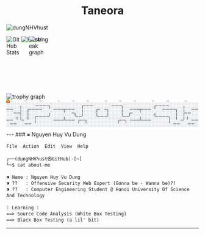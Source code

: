 <h1 align="center">Taneora</h1>
<p align="left"> <img src="https://komarev.com/ghpvc/?username=dungNHVhust&label=Profile%20views&color=0e75b6&style=flat" alt="dungNHVhust" /> </p>
<img align="right" alt="Hacking" width="465" src="https://giffiles.alphacoders.com/174/1744.gif"
<div align="center">
  <div style="display: flex; gap: 20px;">
  <!-- GitHub Stats (Left) -->
  <img src="https://github-readme-stats.vercel.app/api?username=dungNHVhust&show_icons=true&theme=radical&hide_border=false&border_radius=5" height="150" alt="GitHub Stats" />
  
  <!-- Streak Stats (Right) -->
  <img src="https://streak-stats.demolab.com?user=dungNHVhust&locale=en&mode=daily&theme=radical&hide_border=false&border_radius=5&order=3" height="150" alt="streak graph" />
</div>
  <img src="https://github-profile-trophy.vercel.app?username=dungNHVhust&theme=radical&column=-1&row=1&margin-w=8&margin-h=8&no-bg=false&no-frame=false&order=4" height="150" alt="trophy graph"  />
</div>
<picture>
  <source media="(prefers-color-scheme: dark)" srcset="https://raw.githubusercontent.com/dungNHVhust/dungNHVhust/output/pacman-contribution-graph-dark.svg">
  <source media="(prefers-color-scheme: light)" srcset="https://raw.githubusercontent.com/dungNHVhust/dungNHVhust/output/pacman-contribution-graph.svg">
  <img alt="pacman contribution graph" src="https://raw.githubusercontent.com/dungNHVhust/dungNHVhust/output/pacman-contribution-graph.svg">
</picture>
---
### ⁍ Nguyen Huy Vu Dung

```
File  Action  Edit  View  Help

┌──(dungNHVhust㉿GitHub)-[~]
└─$ cat about-me

⁍ Name : Nguyen Huy Vu Dung
⁍ ??   : Offensive Security Web Expert (Gonna be - Wanna be)?!
⁍ ??   : Computer Engineering Student @ Hanoi University Of Science And Technology

: Learning :
==> Source Code Analysis (White Box Testing)
==> Black Box Testing (a lil' bit)

```

---
